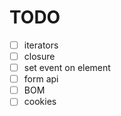 TODO
=======

- [ ] iterators
- [ ] closure
- [ ] set event on element
- [ ] form api
- [ ] BOM
- [ ] cookies
